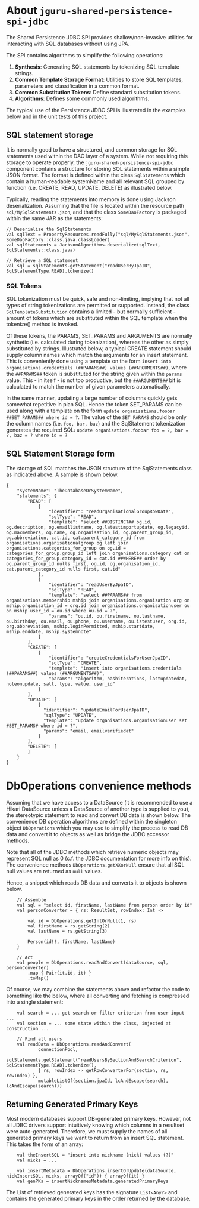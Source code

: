 # About `jguru-shared-persistence-spi-jdbc`

The Shared Persistence JDBC SPI provides shallow/non-invasive utilities for interacting with SQL databases
without using JPA. 

The SPI contains algorithms to simplify the following operations:

1. **Synthesis**: Generating SQL statements by tokenizing SQL template strings.
2. **Common Template Storage Format**: Utilities to store SQL templates, parameters and classification in 
   a common  format.
3. **Common Substitution Tokens**: Define standard substitution tokens.
4. **Algorithms**: Defines some commonly used algorithms.

The typical use of the Persistence JDBC SPI is illustrated in the examples below and in the unit tests of this project.

## SQL statement storage

It is normally good to have a structured, and common storage for SQL statements used within the DAO layer of a system. 
While not requiring this storage to operate properly, the `jguru-shared-persistence-spi-jdbc` component contains a 
structure for storing SQL statements within a simple JSON format. The format is defined within the class
`SqlStatements` which contain a human-readable systemName and all relevant SQL grouped by function (i.e. 
CREATE, READ, UPDATE, DELETE) as illustrated below.

Typically, reading the statements into memory is done using Jackson deserialization.
Assuming that the file is located within the resource path `sql/MySqlStatements.json`, and that the class
`SomeDaoFactory` is packaged within the same JAR as the statements: 

    // Deserialize the SqlStatements
    val sqlText = PropertyResources.readFully("sql/MySqlStatements.json", SomeDaoFactory::class.java.classLoader)
    val sqlStatements = JacksonAlgorithms.deserialize(sqlText, SqlStatements::class.java)
    
    // Retrieve a SQL statement
    val sql = sqlStatements.getStatement("readUserByJpaID", SqlStatementType.READ).tokenize()
    
### SQL Tokens

SQL tokenization must be quick, safe and non-limiting, implying that not all types of string tokenizations are
permitted or supported. Instead, the class `SqlTemplateSubstitution` contains a limited - but normally sufficient - 
amount of tokens which are substituted within the SQL template when the tokenize() method is invoked.

Of these tokens, the PARAMS, SET_PARAMS and ARGUMENTS are normally synthetic (i.e. calculated during 
tokenization), whereas the other as simply substituted by strings. Illustrated below, a typical CREATE 
statement should supply column names which match the arguments for an insert statement. This is conveniently 
done using a template on the form `insert into organisations.credentials (##PARAMS##) values (##ARGUMENTS##)`, where 
the `##PARAMS##` token is substituted for the string given within the `params` value. 
This - in itself - is not too productive, but the `##ARGUMENTS##` bit is calculated to match the number 
of given parameters automatically.

In the same manner, updating a large number of columns quickly gets somewhat repetitive in plan SQL.
Hence the token SET_PARAMS can be used along with a template on the form
`update organisations.foobar ##SET_PARAMS## where id = ?`. The value of the `SET_PARAMS` should be
only the column names (i.e. `foo, bar, baz`) and the SqlStatement tokenization generates the required
SQL: `update organisations.foobar foo = ?, bar = ?, baz = ? where id = ?` 

## SQL Statement Storage form

The storage of SQL matches the JSON structure of the SqlStatements class as indicated above. 
A sample is shown below. 

    {
        "systemName": "TheDatabaseOrSystemName",
        "statements": {
            "READ": [
                {
                    "identifier": "readOrganisationalGroupRowData",
                    "sqlType": "READ",
                    "template": "select ##DISTINCT## og.id, og.description, og.emaillistname, og.latestimportupdate, og.legacyid, og.maxmembers, og.name, og.organisation_id, og.parent_group_id, og.abbreviation, cat.id, cat.parent_category_id from organisations.organisationalgroup og left join organisations.categories_for_group on og.id = categories_for_group.group_id left join organisations.category cat on categories_for_group.category_id = cat.id ##WHERE## order by og.parent_group_id nulls first, og.id, og.organisation_id, cat.parent_category_id nulls first, cat.id"
                },
                {
                    "identifier": "readUserByJpaID",
                    "sqlType": "READ",
                    "template": "select ##PARAMS## from organisations.membership mship join organisations.organisation org on mship.organisation_id = org.id join organisations.organisationuser ou on mship.user_id = ou.id where ou.id = ?",
                    "params": "ou.id, ou.firstname, ou.lastname, ou.birthday, ou.email, ou.phone, ou.username, ou.istestuser, org.id, org.abbreviation, mship.loginPermitted, mship.startdate, mship.enddate, mship.systemnote"
                }
            ],    
            "CREATE": [
                {
                    "identifier": "createCredentialsForUserJpaID",
                    "sqlType": "CREATE",
                    "template": "insert into organisations.credentials (##PARAMS##) values (##ARGUMENTS##)",
                    "params": "algorithm, hashiterations, lastupdatedat, noteonupdate, salt, type, value, user_id"
                }
            ],
            "UPDATE": [
                {
                  "identifier": "updateEmailForUserJpaID",
                  "sqlType": "UPDATE",
                  "template": "update organisations.organisationuser set #SET_PARAMS# where id = ?",
                  "params": "email, emailverifiedat"
                }                            
            ],
            "DELETE": [            
            ]
        }
    }
    
# DbOperations convenience methods

Assuming that we have access to a DataSource (it is recommended to use a Hikari DataSource unless a DataSource of 
another type is supplied to you), the stereotypic statement to read and convert DB data is shown below. The 
convenience DB operation algorithms are defined within the singleton object `DbOperations` which you may use
to simplify the process to read DB data and convert it to objects as well as bridge the JDBC accessor methods.

Note that all of the JDBC methods which retrieve numeric objects may represent SQL null as 0 (c.f. the JDBC 
documentation for more info on this). The convenience methods `DbOperations.getXXorNull` ensure that all SQL null 
values are returned as `null` values.

Hence, a snippet which reads DB data and converts it to objects is shown below.

        // Assemble
        val sql = "select id, firstName, lastName from person order by id"
        val personConverter = { rs: ResultSet, rowIndex: Int ->

            val id = DbOperations.getIntOrNull(1, rs)
            val firstName = rs.getString(2)
            val lastName = rs.getString(3)

            Person(id!!, firstName, lastName)
        }

        // Act
        val people = DbOperations.readAndConvert(dataSource, sql, personConverter)
            .map { Pair(it.id, it) }
            .toMap()
    
Of course, we may combine the statements above and refactor the code to something like the below, where
all converting and fetching is compressed into a single statement:  

        val search = ... get search or filter criterion from user input ...
        val section = ... some state within the class, injected at construction ...
        
        // Find all users   
        val readData = DbOperations.readAndConvert(
                connectionPool,
                sqlStatements.getStatement("readUsersBySectionAndSearchCriterion", SqlStatementType.READ).tokenize(),
                { rs, rowIndex -> getRowConverterFor(section, rs, rowIndex) },
                mutableListOf(section.jpaId, lcAndEscape(search), lcAndEscape(search)))
                
## Returning Generated Primary Keys

Most modern databases support DB-generated primary keys. However, not all JDBC drivers support intuitively knowing
which columns in a resultset were auto-generated. Therefore, we must supply the names of all generated primary keys
we want to return from an insert SQL statement. This takes the form of an array:

        val theInsertSQL = "insert into nickname (nick) values (?)"
        val nicks = ...
        
        val insertMetadata = DbOperations.insertOrUpdate(dataSource, nickInsertSQL, nicks, arrayOf("id")) { arrayOf(it) }                 
        val genPKs = insertNicknamesMetadata.generatedPrimaryKeys 
        
The List of retrieved generated keys has the signature `List<Any?>` and contains the generated primary keys
in the order returned by the database.         